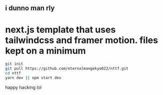 ## i dunno man rly


# next.js template that uses tailwindcss and framer motion. files kept on a minimum


```bash
git init
git pull https://github.com/eternalmangekyo022/nttf.git
cd nttf
yarn dev || npm start dev
```

happy hacking lol 
